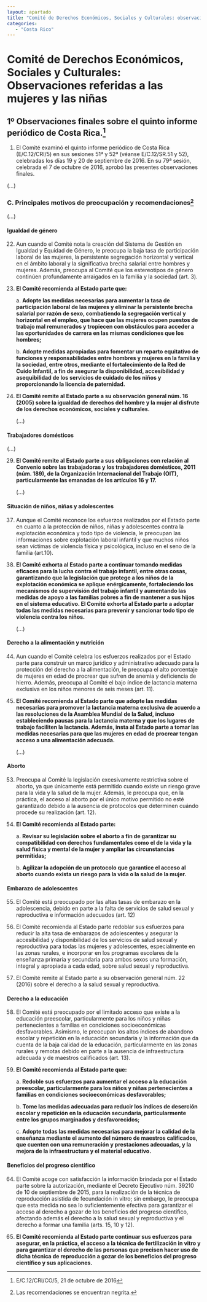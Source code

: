 ```yaml
---
layout: apartado
title: "Comité de Derechos Económicos, Sociales y Culturales: observaciones referidas a las mujeres y las niñas"
categories:
   - "Costa Rico"
---
```

# Comité de Derechos Económicos, Sociales y Culturales: Observaciones referidas a las mujeres y las niñas

## 1º Observaciones finales sobre el quinto informe periódico de Costa Rica.[^332]

1. El Comité examinó el quinto informe periódico de Costa Rica
(E/C.12/CRI/5) en sus sesiones 51ª y 52ª (véanse E/C.12/SR.51 y 52),
celebradas los días 19 y 20 de septiembre de 2016. En su 79ª sesión,
celebrada el 7 de octubre de 2016, aprobó las presentes observaciones
finales.

(…)

### C. Principales motivos de preocupación y recomendaciones[^333]

(…)

#### Igualdad de género

22. Aun cuando el Comité nota la creación del Sistema de Gestión en
Igualdad y Equidad de Género, le preocupa la baja tasa de participación
laboral de las mujeres, la persistente segregación horizontal y vertical en
el ámbito laboral y la significativa brecha salarial entre hombres y
mujeres. Además, preocupa al Comité que los estereotipos de género
continúen profundamente arraigados en la familia y la sociedad (art. 3).

23. **El Comité recomienda al Estado parte que:**

    a. **Adopte las medidas necesarias para aumentar la tasa de participación
    laboral de las mujeres y eliminar la persistente brecha salarial por razón
    de sexo, combatiendo la segregación vertical y horizontal en el empleo, que
    hace que las mujeres ocupen puestos de trabajo mal remunerados y tropiecen
    con obstáculos para acceder a las oportunidades de carrera en las mismas
    condiciones que los hombres;**

    b. **Adopte medidas apropiadas para fomentar un reparto equitativo de
    funciones y responsabilidades entre hombres y mujeres en la familia y la
    sociedad, entre otros, mediante el fortalecimiento de la Red de Cuido
    Infantil, a fin de asegurar la disponibilidad, accesibilidad y
    asequibilidad de los servicios de cuidado de los niños y proporcionando la
    licencia de paternidad.**

24. **El Comité remite al Estado parte a su observación general núm. 16
(2005) sobre la igualdad de derechos del hombre y la mujer al disfrute de
los derechos económicos, sociales y culturales.**

    (…)

#### Trabajadores domésticos

(…)

29. **El Comité remite al Estado parte a sus obligaciones con relación al
Convenio sobre las trabajadoras y los trabajadores domésticos, 2011 (núm.
189), de la Organización Internacional del Trabajo (OIT), particularmente
las emanadas de los artículos 16 y 17.**

    (…)

#### Situación de niños, niñas y adolescentes

37. Aunque el Comité reconoce los esfuerzos realizados por el Estado parte
en cuanto a la protección de niños, niñas y adolescentes contra la
explotación económica y todo tipo de violencia, le preocupan las
informaciones sobre explotación laboral infantil y que muchos niños sean
víctimas de violencia física y psicológica, incluso en el seno de la
familia (art.10).

38. **El Comité exhorta al Estado parte a continuar tomando medidas eficaces
para la lucha contra el trabajo infantil, entre otras cosas, garantizando
que la legislación que protege a los niños de la explotación económica se
aplique enérgicamente, fortaleciendo los mecanismos de supervisión del
trabajo infantil y aumentando las medidas de apoyo a las familias pobres a
fin de mantener a sus hijos en el sistema educativo. El Comité exhorta al
Estado parte a adoptar todas las medidas necesarias para prevenir y
sancionar todo tipo de violencia contra los niños.**

    (…)

#### Derecho a la alimentación y nutrición

44. Aun cuando el Comité celebra los esfuerzos realizados por el Estado
parte para construir un marco jurídico y administrativo adecuado para la
protección del derecho a la alimentación, le preocupa el alto porcentaje de
mujeres en edad de procrear que sufren de anemia y deficiencia de hierro.
Además, preocupa al Comité el bajo índice de lactancia materna exclusiva en
los niños menores de seis meses (art. 11).

45. **El Comité recomienda al Estado parte que adopte las medidas necesarias
para promover la lactancia materna exclusiva de acuerdo a las resoluciones
de la Asamblea Mundial de la Salud, incluso estableciendo pausas para la
lactancia materna y que los lugares de trabajo faciliten la lactancia.
Además, insta al Estado parte a tomar las medidas necesarias para que las
mujeres en edad de procrear tengan acceso a una alimentación adecuada.**

    (…)

#### Aborto

53. Preocupa al Comité la legislación excesivamente restrictiva sobre el
aborto, ya que únicamente está permitido cuando existe un riesgo grave para
la vida y la salud de la mujer. Además, le preocupa que, en la práctica, el
acceso al aborto por el único motivo permitido no esté garantizado debido a
la ausencia de protocolos que determinen cuándo procede su realización
(art. 12).

54. **El Comité recomienda al Estado parte:**

    a. **Revisar su legislación sobre el aborto a fin de garantizar su
    compatibilidad con derechos fundamentales como el de la vida y la salud
    física y mental de la mujer y ampliar las circunstancias permitidas;**

    b. **Agilizar la adopción de un protocolo que garantice el acceso al aborto
    cuando exista un riesgo para la vida o la salud de la mujer.**

#### Embarazo de adolescentes

55. El Comité está preocupado por las altas tasas de embarazo en la
adolescencia, debido en parte a la falta de servicios de salud sexual y
reproductiva e información adecuados (art. 12)

56. El Comité recomienda al Estado parte redoblar sus esfuerzos para
reducir la alta tasa de embarazos de adolescentes y asegurar la
accesibilidad y disponibilidad de los servicios de salud sexual y
reproductiva para todas las mujeres y adolescentes, especialmente en las
zonas rurales, e incorporar en los programas escolares de la enseñanza
primaria y secundaria para ambos sexos una formación, integral y apropiada
a cada edad, sobre salud sexual y reproductiva.

57. El Comité remite al Estado parte a su observación general núm. 22
(2016) sobre el derecho a la salud sexual y reproductiva.

#### Derecho a la educación

58. El Comité está preocupado por el limitado acceso que existe a la
educación preescolar, particularmente para los niños y niñas pertenecientes
a familias en condiciones socioeconómicas desfavorables. Asimismo, le
preocupan los altos índices de abandono escolar y repetición en la
educación secundaria y la información que da cuenta de la baja calidad de
la educación, particularmente en las zonas rurales y remotas debido en
parte a la ausencia de infraestructura adecuada y de maestros calificados
(art. 13).

59. **El Comité recomienda al Estado parte que:**

    a. **Redoble sus esfuerzos para aumentar el acceso a la educación preescolar,
    particularmente para los niños y niñas pertenecientes a familias en
    condiciones socioeconómicas desfavorables;**

    b. **Tome las medidas adecuadas para reducir los índices de deserción escolar
    y repetición en la educación secundaria, particularmente entre los grupos
    marginados y desfavorecidos;**

    c. **Adopte todas las medidas necesarias para mejorar la calidad de la
    enseñanza mediante el aumento del número de maestros calificados, que
    cuenten con una remuneración y prestaciones adecuadas, y la mejora de la
    infraestructura y el material educativo.**

#### Beneficios del progreso científico

64. El Comité acoge con satisfacción la información brindada por el Estado
parte sobre la autorización, mediante el Decreto Ejecutivo núm. 39210 de 10
de septiembre de 2015, para la realización de la técnica de reproducción
asistida de fecundación in vitro; sin embargo, le preocupa que esta medida
no sea lo suficientemente efectiva para garantizar el acceso al derecho a
gozar de los beneficios del progreso científico, afectando además el
derecho a la salud sexual y reproductiva y el derecho a formar una familia
(arts. 15, 10 y 12).

65. **El Comité recomienda al Estado parte continuar sus esfuerzos para
asegurar, en la práctica, el acceso a la técnica de fertilización in vitro
y para garantizar el derecho de las personas que precisen hacer uso de
dicha técnica de reproducción a gozar de los beneficios del progreso
científico y sus aplicaciones.**


[^332]: E/C.12/CRI/CO/5, 21 de octubre de 2016
[^333]: Las recomendaciones se encuentran negrita.

